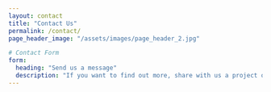 ```yaml
---
layout: contact
title: "Contact Us"
permalink: /contact/
page_header_image: "/assets/images/page_header_2.jpg"

# Contact Form
form:
  heading: "Send us a message"
  description: "If you want to find out more, share with us a project of yours, or just talk, leave us a message and we'll setup a call."
---
```

